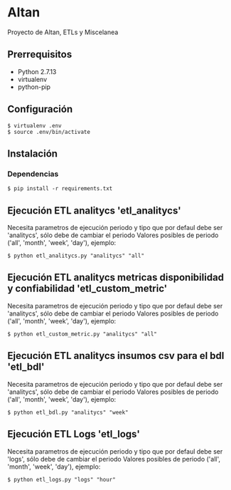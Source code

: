 # Altan

Proyecto de Altan, ETLs y Miscelanea

## Prerrequisitos
- Python 2.7.13
- virtualenv
- python-pip

## Configuración
```
$ virtualenv .env
$ source .env/bin/activate
```

## Instalación
### Dependencias
```
$ pip install -r requirements.txt

```

## Ejecución ETL analitycs 'etl_analitycs'
Necesita parametros de ejecución periodo y tipo que por defaul debe ser 'analitycs', sólo debe de cambiar el periodo
Valores posibles de periodo ('all', 'month', 'week', 'day'), ejemplo:
```
$ python etl_analitycs.py "analitycs" "all"

```

## Ejecución ETL analitycs metricas  disponibilidad y confiabilidad 'etl_custom_metric'
Necesita parametros de ejecución periodo y tipo que por defaul debe ser 'analitycs', sólo debe de cambiar el periodo
Valores posibles de periodo ('all', 'month', 'week', 'day'), ejemplo:
```
$ python etl_custom_metric.py "analitycs" "all"

```

## Ejecución ETL analitycs insumos csv para el bdl 'etl_bdl'
Necesita parametros de ejecución periodo y tipo que por defaul debe ser 'analitycs', sólo debe de cambiar el periodo
Valores posibles de periodo ('all', 'month', 'week', 'day'), ejemplo:
```
$ python etl_bdl.py "analitycs" "week"

```

## Ejecución ETL Logs  'etl_logs'
Necesita parametros de ejecución periodo y tipo que por defaul debe ser 'logs', sólo debe de cambiar el periodo
Valores posibles de periodo ('all', 'month', 'week', 'day'), ejemplo:
```
$ python etl_logs.py "logs" "hour"

```

 
